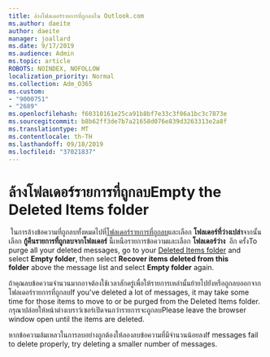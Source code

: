 ```yaml
---
title: ล้างโฟลเดอร์รายการที่ถูกลบใน Outlook.com
ms.author: daeite
author: daeite
manager: joallard
ms.date: 9/17/2019
ms.audience: Admin
ms.topic: article
ROBOTS: NOINDEX, NOFOLLOW
localization_priority: Normal
ms.collection: Adm_O365
ms.custom:
- "9000751"
- "2689"
ms.openlocfilehash: f60310161e25ca91b8bf7e33c3f06a1bc3c7873e
ms.sourcegitcommit: b8b62ff3de7b7a21658d076e839d3263313e2a8f
ms.translationtype: MT
ms.contentlocale: th-TH
ms.lasthandoff: 09/18/2019
ms.locfileid: "37021837"
---
```

# <a name="empty-the-deleted-items-folder"></a><span data-ttu-id="4861a-102">ล้างโฟลเดอร์รายการที่ถูกลบ</span><span class="sxs-lookup"><span data-stu-id="4861a-102">Empty the Deleted Items folder</span></span>

<span data-ttu-id="4861a-103"> ในการล้างข้อความที่ถูกลบทั้งหมดไปที่[โฟลเดอร์รายการที่ถูกลบ](https://outlook.live.com/mail/deleteditems)และเลือก **โฟลเดอร์ที่ว่างเปล่า**จากนั้นเลือก **กู้คืนรายการที่ถูกลบจากโฟลเดอร์** นี้เหนือรายการข้อความและเลือก **โฟลเดอร์ว่าง**  อีก ครั้ง</span><span class="sxs-lookup"><span data-stu-id="4861a-103">To purge all your deleted messages, go to your [Deleted Items folder](https://outlook.live.com/mail/deleteditems) and select **Empty folder**, then select **Recover items deleted from this folder** above the message list and select **Empty folder** again.</span></span>

<span data-ttu-id="4861a-104">ถ้าคุณลบข้อความจำนวนมากอาจต้องใช้เวลาสักครู่เพื่อให้รายการเหล่านั้นย้ายไปยังหรือถูกลบออกจากโฟลเดอร์รายการที่ถูกลบ</span><span class="sxs-lookup"><span data-stu-id="4861a-104">If you've deleted a lot of messages, it may take some time for those items to move to or be purged from the Deleted Items folder.</span></span> <span data-ttu-id="4861a-105">กรุณาปล่อยให้หน้าต่างเบราว์เซอร์เปิดจนกว่ารายการจะถูกลบ</span><span class="sxs-lookup"><span data-stu-id="4861a-105">Please leave the browser window open until the items are deleted.</span></span>

<span data-ttu-id="4861a-106">หากข้อความล้มเหลวในการลบอย่างถูกต้องให้ลองลบข้อความที่มีจำนวนน้อยลง</span><span class="sxs-lookup"><span data-stu-id="4861a-106">If messages fail to delete properly, try deleting a smaller number of messages.</span></span>